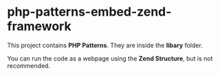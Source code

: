# php-patterns-embed-zend-framework

This project contains **PHP Patterns**. They are inside the **libary** folder.

You can run the code as a webpage using the **Zend Structure**, but is not recommended.
